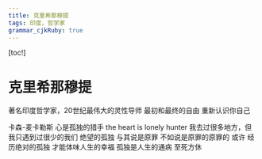 ```yaml
---
title: 克里希那穆提
tags: 印度，哲学家
grammar_cjkRuby: true
---
```


[toc!]

# 克里希那穆提
著名印度哲学家，20世纪最伟大的灵性导师
 最初和最终的自由
 重新认识你自己
 
 卡森-麦卡勒斯
  心是孤独的猎手  the heart is lonely hunter
  我去过很多地方，但我只遇到过很少的我们
  绝望的孤独
  与其说是原罪  不如说是原罪的原罪的
  或许 经历绝对的孤独
  才能体味人生的幸福
  孤独是人生的通病  至死方休